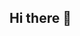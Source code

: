 ## Hi there 👋

<!--
**akhileshj2004/akhileshj2004** is a ✨ _special_ ✨ repository because its `README.md` (this file) appears on your GitHub profile.

Here are some ideas to get you started:

- 🔭 I’m currently working on Computer Science
- 🌱 I’m currently learning Machine learning and Blockchain
- 👯 I’m looking to collaborate on Research Projects 
- 💬 Ask me about ...
- 📫 How to reach me: www.linkedin\akhileshj2004.com

